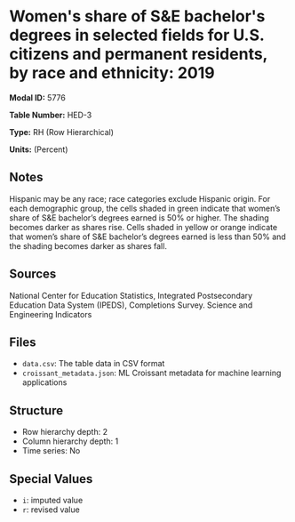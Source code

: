 # Women's share of S&E bachelor's degrees in selected fields for U.S. citizens and permanent residents, by race and ethnicity: 2019

**Modal ID:** 5776

**Table Number:** HED-3

**Type:** RH (Row Hierarchical)

**Units:** (Percent)

## Notes

Hispanic may be any race; race categories exclude Hispanic origin. For each demographic group, the cells shaded in green indicate that women’s share of S&E bachelor’s degrees earned is 50% or higher. The shading becomes darker as shares rise. Cells shaded in yellow or orange indicate that women’s share of S&E bachelor’s degrees earned is less than 50% and the shading becomes darker as shares fall.

## Sources

National Center for Education Statistics, Integrated Postsecondary Education Data System (IPEDS), Completions Survey. Science and Engineering Indicators

## Files

- `data.csv`: The table data in CSV format
- `croissant_metadata.json`: ML Croissant metadata for machine learning applications

## Structure

- Row hierarchy depth: 2
- Column hierarchy depth: 1
- Time series: No

## Special Values

- `i`: imputed value
- `r`: revised value
